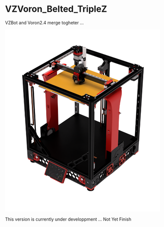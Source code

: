 # VZVoron_Belted_TripleZ
 VZBot and Voron2.4 merge togheter ...

 ![plot](./PICTURES/VZTrident_Belted_TripleZ_Assembly_2022-Nov-12_07-20-40AM-000_CustomizedView2279978811.png)

 This version is currently under developpment ... Not Yet Finish
